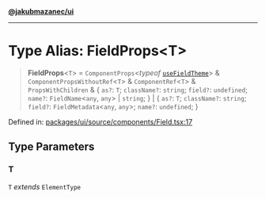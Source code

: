 [**@jakubmazanec/ui**](../README.md)

---

# Type Alias: FieldProps\<T\>

> **FieldProps**\<`T`\> = `ComponentProps`\<_typeof_
> [`useFieldTheme`](../variables/useFieldTheme.md)\> & `ComponentPropsWithoutRef`\<`T`\> &
> `ComponentRef`\<`T`\> & `PropsWithChildren` & \{ `as?`: `T`; `className?`: `string`; `field?`:
> `undefined`; `name?`: `FieldName`\<`any`, `any`\> \| `string`; \} \| \{ `as?`: `T`; `className?`:
> `string`; `field?`: `FieldMetadata`\<`any`, `any`\>; `name?`: `undefined`; \}

Defined in:
[packages/ui/source/components/Field.tsx:17](https://github.com/jakubmazanec/tools/blob/acfa246dbb1035f65efb7fa114167a3cbefca108/packages/ui/source/components/Field.tsx#L17)

## Type Parameters

### T

`T` _extends_ `ElementType`
